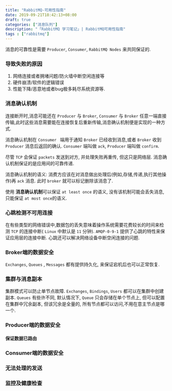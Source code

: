 ```yaml
---
title: "RabbitMQ-可用性指南"
date: 2019-09-21T18:42:13+08:00
draft: true
categories: ["消息队列"]
description: "「RabbitMQ 学习笔记」| RabbitMQ可用性指南"
tags : ["rabbitmq"]
---
```


消息的可靠性是需要 `Producer`, `Consumer`, `RabbitMQ Nodes` 来共同保证的.

### 导致失败的原因

1. 网络连接或者拥堵问题/防火墙中断空闲连接等
2. 硬件崩溃/软件的逻辑错误
3. 性能下降/恶意地或者bug极多耗尽系统资源等.

### 消息确认机制

连接断开时,消息可能还在 `Producer` 与 `Broker`, `Consumer` 与 `Broker` 任意一端直接传输,此时这些消息需要能在连接恢复后重新传输,消息确认机制便是实现的一种方式.

消息确认机制在 `Consumer ` 端用于通知 `Broker` 已经收到消息,或者 `Broker` 收到 `Producer` 消息后返回的确认. `Consumer` 端叫做 `ack`, `Producer` 端叫做 `confirm`.

尽管 `TCP` 会保证 `packets` 发送到对方, 并处理失败再重传, 但这只是网络层. 消息确认机制保证的是应用间的可靠传递.

消息确认机制的语义: 消费方应该在对消息做出处理后(例如,存储,传递,执行其他操作)再 `ack` 消息. 此时 `broker` 就可以标记删除该消息了.

使用 **消息确认机制**可以保证 `at least once` 的语义, 没有该机制可能会丢失消息, 只能保证 `at most once`的语义.

### 心跳检测不可用连接

在有些类型的网络错误中,数据包的丢失意味着操作系统需要花费较长的时间来检测 `TCP` 的连接中断( `Linux` 中默认是 `11` 分钟).  `AMQP-0-9-1` 提供了心跳的特性来保证应用层的连接中断. 心跳还可以解决网络设备中断空闲连接的问题.

### Broker端的数据安全

`Exchanges`, `Queues` , `Messages` 都有提供持久化, 来保证宕机后也可以正常恢复.

### 集群与消息副本

集群模式可以防止单节点故障. `Exchanges`, `Bindings`, `Users` 都可以在集群中创建副本. `Queues` 有些许不同, 默认情况下, `Queue` 只会存储在单个节点上, 但可以配置在集群中冗余副本, 但该冗余是全量的, 所有节点都可以访问,不用在意主节点是哪一个.



### Producer端的数据安全

#### 保证数据已路由

### Consumer端的数据安全

### 无法处理的发送

### 监控及健康检查